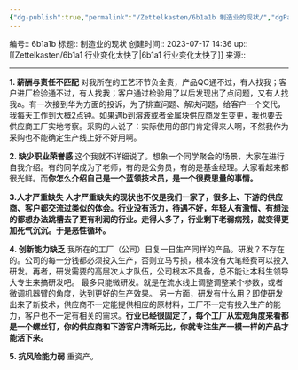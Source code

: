```yaml
---
{"dg-publish":true,"permalink":"/Zettelkasten/6b1a1b 制造业的现状/","dgPassFrontmatter":true}
---
```


编号:: 6b1a1b
标题:: 制造业的现状
创建时间:: 2023-07-17 14:36
up:: [[Zettelkasten/6b1a1 行业变化太快了\|6b1a1 行业变化太快了]]
来源:: 

---
**1. 薪酬与责任不匹配**
对我所在的工艺环节负全责，产品QC通不过，有人找我；客户进厂检验通不过，有人找我；客户通过检验用了以后发现出了点问题，又有人找我a。有一次接到华为方面的投诉，为了排查问题、解决问题，给客户一个交代，我每天工作到大概2点钟。如果遇b到溶液或者金属块供应商发生变更，我也要去供应商工厂实地考察。采购的人说了：实际使用的部门肯定得来人啊，不然我作为采购也不能确定生产线上好不好用啊。

**2. 缺少职业荣誉感**
这个我就不详细说了。想象一个同学聚会的场景，大家在进行自我介绍。有的同学成为了老师，有的是公务员，有的是基金经理。大家看起来都很光鲜。而**你怎么介绍自己是一个蓝领技术员，是一个很费思量的事情。**

**3.人才严重缺失**
**人才严重缺失的现状也不仅是我们一家了，很多上、下游的供应商、客户都交流过类似的体会。行业没有活力，待遇不好，年轻人有激情、有想法的都想办法跳槽去了更有利润的行业。走得人多了，行业剩下老弱病残，就变得更加死气沉沉。于是恶性循环。**

**4. 创新能力缺乏**
我所在的工厂（公司）日复一日生产同样的产品。研发？不存在的。公司的每一分钱都必须投入生产，否则立马亏损，根本没有大笔经费可以投入研发。再者，研发需要的高层次人才队伍，公司根本不具备，总不能让本科生领导大专生来搞研发吧。
最多只能微研发。就是在流水线上调整调整某个参数，或者微调机器臂的角度，达到更好的生产效果。
另一方面，研发有什么用？即使研发出来了新技术，供应商不一定能提供相应的原材料，工厂不一定有投入生产的能力，客户也不一定有相关的需求。**行业已经很固定了，每个工厂从宏观角度来看都是一个螺丝钉，你的供应商和下游客户清晰无比，你就专注生产一模一样的产品才能活下来。**

**5. 抗风险能力弱**
重资产。